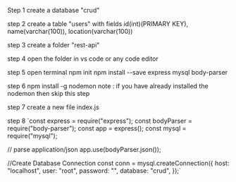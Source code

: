 Step 1 
create a database "crud"

step 2
create a table "users" with fields id(int)(PRIMARY KEY), name(varchar(100)), location(varchar(100))

step 3
create a folder "rest-api" 

step 4 
open the folder in vs code or any code editor

step 5 open terminal
npm init 
npm install --save express mysql body-parser

step 6
npm install -g nodemon
note : if you have already installed the nodemon then skip this step

step 7 
create a new file
index.js

step 8
`const express = require("express");
const bodyParser = require("body-parser");
const app = express();
const mysql = require("mysql");

// parse application/json
app.use(bodyParser.json());

//Create Database Connection
const conn = mysql.createConnection({
	host: "localhost",
	user: "root",
	password: "",
	database: "crud",
});`

